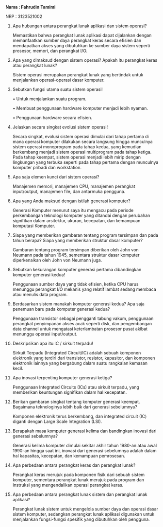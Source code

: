 
**Nama  : Fahrudin Tamimi**

NRP      : 3123521002	


1. Apa hubungan antara perangkat lunak aplikasi dan sistem operasi?

   Memastikan bahwa perangkat lunak aplikasi dapat dijalankan dengan memanfaatkan sumber daya perangkat keras secara efisien    dan mendapatkan akses yang dibutuhkan ke sumber daya sistem seperti prosesor, memori, dan perangkat I/O.
   
2. Apa yang dimaksud dengan sistem operasi? Apakah itu perangkat keras atau perangkat lunak?

   Sistem operasi merupakan perangkat lunak yang bertindak untuk menjalankan operasi-operasi dasar komputer. 
   
3. Sebutkan fungsi utama suatu sistem operasi!

      •	Untuk menjalankan suatu program.
   
      •	Membuat penggunaan hardware komputer menjadi lebih nyaman.
  	  
      •	Penggunaan hardware secara efisien.
  	  
4. Jelaskan secara singkat evolusi sistem operasi!

   Secara singkat, evolusi sistem operasi dimulai dari tahap pertama di mana operasi komputer dilakukan secara langsung         hingga munculnya sistem operasi monoprogram pada tahap kedua, yang kemudian berkembang menjadi sistem operasi                multiprogram pada tahap ketiga. Pada tahap keempat, sistem operasi menjadi lebih mirip dengan lingkungan yang terbuka        seperti pada tahap pertama dengan munculnya komputer pribadi dan workstation.
   
5. Apa saja elemen kunci dari sistem operasi?

   Manajemen memori, manajemen CPU, manajemen perangkat input/output, manajemen file, dan antarmuka pengguna.
   
6. Apa yang Anda maksud dengan istilah generasi komputer?

   Generasi Komputer menurut saya itu mengacu pada periode perkembangan teknologi komputer yang ditandai dengan perubahan       signifikan dalam arsitektur, ukuran, kecepatan, dan kemampuan komputasi Komputer.

7. Siapa yang memberikan gambaran tentang program tersimpan dan pada tahun berapa? Siapa yang memberikan struktur dasar          komputer?

   Gambaran tentang program tersimpan diberikan oleh John von Neumann pada tahun 1945, sementara struktur dasar komputer        diperkenalkan oleh John von Neumann juga.

8. Sebutkan kekurangan komputer generasi pertama dibandingkan komputer generasi kedua!

   Penggunaan sumber daya yang tidak efisien, ketika CPU harus menunggu perangkat I/O mekanis yang relatif lambat sedang        membaca atau menulis data program.

9. Berdasarkan sistem manakah komputer generasi kedua? Apa saja penemuan baru pada komputer generasi kedua?

   Penggunaan transistor sebagai pengganti tabung vakum, penggunaan perangkat penyimpanan akses acak seperti disk, dan          pengembangan data channel untuk mengatasi keterlambatan prosesor pusat akibat menunggu operasi input/output.

10. Deskripsikan apa itu IC / sirkuit terpadu!

    Sirkuit Terpadu (Integrated Circuit/IC) adalah sebuah komponen elektronik yang terdiri dari transistor, resistor,            kapasitor, dan komponen elektronik lainnya yang bergabung dalam suatu rangkaian kemasan kecil.

11. Apa inovasi terpenting komputer generasi ketiga?

    Penggunaan Integrated Circuits (ICs) atau sirkuit terpadu, yang memberikan keuntungan signifikan dalam hal kecepatan.

12. Berikan gambaran singkat tentang komputer generasi keempat. Bagaimana teknologinya lebih baik dari generasi sebelumnya?

    Komponen elektronik terus berkembang, dan integrated circuit (IC) diganti dengan Large Scale Integration (LSI).

13. Berapakah masa komputer generasi kelima dan bandingkan inovasi dari generasi sebelumnya?

    Generasi kelima komputer dimulai sekitar akhir tahun 1980-an atau awal 1990-an hingga saat ini, inovasi dari generasi        sebelumnya adalah dalam hal kapasitas, kecepatan, dan kemampuan pemrosesan.

14. Apa perbedaan antara perangkat keras dan perangkat lunak?

    Perangkat keras merujuk pada komponen fisik dari sebuah sistem komputer, sementara perangkat lunak merujuk pada program      dan instruksi yang mengendalikan operasi perangkat keras.

15. Apa perbedaan antara perangkat lunak sistem dan perangkat lunak aplikasi?
    
    Perangkat lunak sistem untuk mengelola sumber daya dan operasi dasar sistem komputer, sedangkan perangkat lunak aplikasi     digunakan untuk menjalankan fungsi-fungsi spesifik yang dibutuhkan oleh pengguna.

